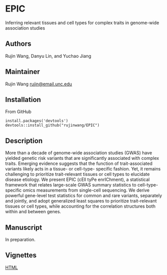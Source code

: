 # EPIC
Inferring relevant tissues and cell types for complex traits in genome-wide association studies


## Authors
Rujin Wang, Danyu Lin, and Yuchao Jiang


## Maintainer
Rujin Wang <rujin@email.unc.edu>


## Installation
From GitHub
```
install.packages('devtools')
devtools::install_github("rujinwang/EPIC")
```

## Description
More than a decade of genome-wide association studies (GWAS) have yielded genetic risk variants
that are significantly associated with complex traits. Emerging evidence suggests that the function of 
trait-associated variants likely acts in a tissue- or cell-type- specific fashion. Yet, it remains challenging
to prioritize trait-relevant tissues or cell types to elucidate disease etiology. We present EPIC (cEll tyPe enrIChment), 
a statistical framework that relates large-scale GWAS summary statistics to cell-type-specific omics measurements from
single-cell sequencing. We derive powerful gene-level test statistics for common and rare variants, separately and jointly,
and adopt generalized least squares to prioritize trait-relevant tissues or cell types, while accounting for the correlation
structures both within and between genes.

## Manuscript
In preparation. 

## Vignettes
[HTML](http://htmlpreview.github.io/?https://github.com/rujinwang/EPIC/blob/master/vignettes/EPIC_vignette.html)

